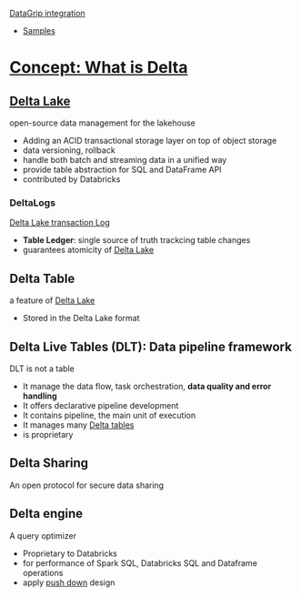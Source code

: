 [DataGrip integration](https://github.com/davidkhala/code-dev-collection/blob/main/jetbrain/dataGrip/databricks.md)



- [Samples](./samples.md)

# [Concept: What is Delta](https://docs.databricks.com/en/introduction/delta-comparison.html)

## [Delta Lake](https://github.com/delta-io)
open-source data management for the lakehouse
- Adding an ACID transactional storage layer on top of object storage
- data versioning, rollback
- handle both batch and streaming data in a unified way
- provide table abstraction for SQL and DataFrame API
- contributed by Databricks

### DeltaLogs
[Delta Lake transaction Log](https://github.com/delta-io/delta/blob/master/PROTOCOL.md)
- **Table Ledger**: single source of truth trackcing table changes
- guarantees atomicity of [Delta Lake](#delta-lake)

## Delta Table
a feature of [Delta Lake](#delta-lake)
- Stored in the Delta Lake format


## Delta Live Tables (DLT): Data pipeline framework
DLT is not a table
- It manage the data flow, task orchestration, **data quality and error handling**
- It offers declarative pipeline development
- It contains pipeline, the main unit of execution
- It manages many [Delta tables](#delta-table)
- is proprietary

## Delta Sharing
An open protocol for secure data sharing

## Delta engine
A query optimizer
- Proprietary to Databricks
- for performance of Spark SQL, Databricks SQL and Dataframe operations
- apply [push down](https://github.com/davidkhala/data-integration/wiki/push-down) design


